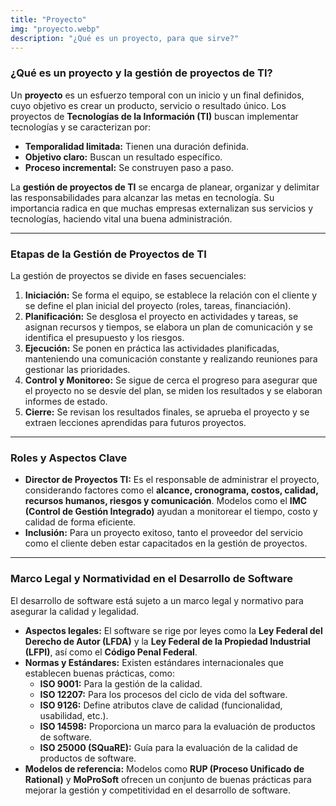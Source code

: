 ```yaml
---
title: "Proyecto"
img: "proyecto.webp"
description: "¿Qué es un proyecto, para que sirve?"
---
```


### **¿Qué es un proyecto y la gestión de proyectos de TI?**

Un **proyecto** es un esfuerzo temporal con un inicio y un final definidos, cuyo objetivo es crear un producto, servicio o resultado único. Los proyectos de **Tecnologías de la Información (TI)** buscan implementar tecnologías y se caracterizan por:

* **Temporalidad limitada:** Tienen una duración definida.
* **Objetivo claro:** Buscan un resultado específico.
* **Proceso incremental:** Se construyen paso a paso.

La **gestión de proyectos de TI** se encarga de planear, organizar y delimitar las responsabilidades para alcanzar las metas en tecnología. Su importancia radica en que muchas empresas externalizan sus servicios y tecnologías, haciendo vital una buena administración.

---

### **Etapas de la Gestión de Proyectos de TI**

La gestión de proyectos se divide en fases secuenciales:

1.  **Iniciación:** Se forma el equipo, se establece la relación con el cliente y se define el plan inicial del proyecto (roles, tareas, financiación).
2.  **Planificación:** Se desglosa el proyecto en actividades y tareas, se asignan recursos y tiempos, se elabora un plan de comunicación y se identifica el presupuesto y los riesgos.
3.  **Ejecución:** Se ponen en práctica las actividades planificadas, manteniendo una comunicación constante y realizando reuniones para gestionar las prioridades.
4.  **Control y Monitoreo:** Se sigue de cerca el progreso para asegurar que el proyecto no se desvíe del plan, se miden los resultados y se elaboran informes de estado.
5.  **Cierre:** Se revisan los resultados finales, se aprueba el proyecto y se extraen lecciones aprendidas para futuros proyectos.

---

### **Roles y Aspectos Clave**

* **Director de Proyectos TI:** Es el responsable de administrar el proyecto, considerando factores como el **alcance, cronograma, costos, calidad, recursos humanos, riesgos y comunicación**. Modelos como el **IMC (Control de Gestión Integrado)** ayudan a monitorear el tiempo, costo y calidad de forma eficiente.
* **Inclusión:** Para un proyecto exitoso, tanto el proveedor del servicio como el cliente deben estar capacitados en la gestión de proyectos.

---

### **Marco Legal y Normatividad en el Desarrollo de Software**

El desarrollo de software está sujeto a un marco legal y normativo para asegurar la calidad y legalidad.

* **Aspectos legales:** El software se rige por leyes como la **Ley Federal del Derecho de Autor (LFDA)** y la **Ley Federal de la Propiedad Industrial (LFPI)**, así como el **Código Penal Federal**.
* **Normas y Estándares:** Existen estándares internacionales que establecen buenas prácticas, como:
    * **ISO 9001:** Para la gestión de la calidad.
    * **ISO 12207:** Para los procesos del ciclo de vida del software.
    * **ISO 9126:** Define atributos clave de calidad (funcionalidad, usabilidad, etc.).
    * **ISO 14598:** Proporciona un marco para la evaluación de productos de software.
    * **ISO 25000 (SQuaRE):** Guía para la evaluación de la calidad de productos de software.
* **Modelos de referencia:** Modelos como **RUP (Proceso Unificado de Rational)** y **MoProSoft** ofrecen un conjunto de buenas prácticas para mejorar la gestión y competitividad en el desarrollo de software.



